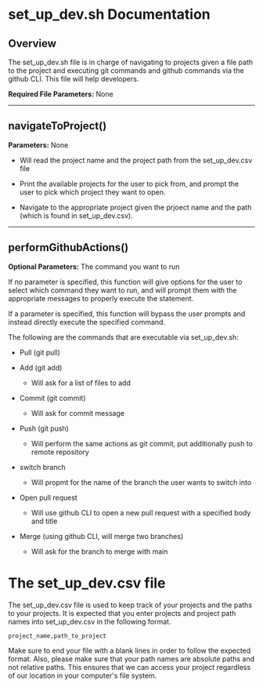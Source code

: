 # set_up_dev.sh Documentation

## Overview
The set_up_dev.sh file is in charge of navigating to projects given a file path to the project and executing git commands and github commands via the github CLI. This file will help developers.  

**Required File Parameters:** None

***

## navigateToProject()
**Parameters:** None

* Will read the project name and the project path from the set_up_dev.csv file

* Print the available projects for the user to pick from, and prompt the user to pick which project they want to open.

* Navigate to the appropriate project given the prjoect name and the path (which is found in set_up_dev.csv). 

***
 
## performGithubActions() 
**Optional Parameters:** The command you want to run

If no parameter is specified, this function will give options for the user to select which command they want to run, and will prompt them with the appropriate messages to properly execute the statement. 

If a parameter is specified, this function will bypass the user prompts and instead directly execute the specified command.

The following are the commands that are executable via set_up_dev.sh:

* Pull (git pull) 

* Add (git add) 

    * Will ask for a list of files to add

* Commit (git commit) 

    * Will ask for commit message 

* Push (git push) 

    * Will perform the same actions as git commit, put additionally push to remote repository 

* switch branch

    * Will propmt for the name of the branch the user wants to switch into 

* Open pull request 

    * Will use github CLI to open a new pull request with a specified body and title 

* Merge (using github CLI, will merge two branches) 

    * Will ask for the branch to merge with main 

# The set_up_dev.csv file
The set_up_dev.csv file is used to keep track of your projects and the paths to your projects. It is expected that you enter projects and project path names into set_up_dev.csv in the following format.

```
project_name,path_to_project

```

Make sure to end your file with a blank lines in order to follow the expected format. Also, please make sure that your path names are absolute paths and not relative paths. This ensures that we can access your project regardless of our location in your computer's file system.